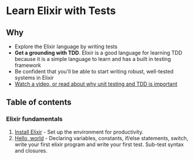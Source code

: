 # Learn Elixir with Tests

## Why

- Explore the Elixir language by writing tests
- **Get a grounding with TDD**. Elixir is a good language for learning TDD because it is a simple language to learn and has a built in testing framework
- Be confident that you'll be able to start writing robust, well-tested systems in Elixir
- [Watch a video, or read about why unit testing and TDD is important](why.md)

## Table of contents

### Elixir fundamentals

1. [Install Elixir](install-elixir.md) - Set up the environment for productivity.
2. [Hello, world](hello-world.md) - Declaring variables, constants, if/else statements, switch, write your first elixir program and write your first test. Sub-test syntax and closures.
